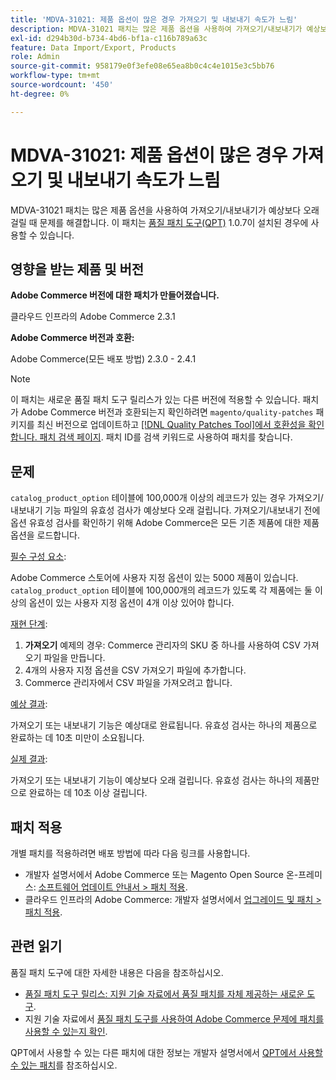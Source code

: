 ```yaml
---
title: 'MDVA-31021: 제품 옵션이 많은 경우 가져오기 및 내보내기 속도가 느림'
description: MDVA-31021 패치는 많은 제품 옵션을 사용하여 가져오기/내보내기가 예상보다 오래 걸릴 때 문제를 해결합니다. 이 패치는 [Quality Patches Tool (QPT)](/help/announcements/adobe-commerce-announcements/magento-quality-patches-released-new-tool-to-self-serve-quality-patches.md) 1.0.7이 설치된 경우 사용할 수 있습니다.
exl-id: d294b30d-b734-4bd6-bf1a-c116b789a63c
feature: Data Import/Export, Products
role: Admin
source-git-commit: 958179e0f3efe08e65ea8b0c4c4e1015e3c5bb76
workflow-type: tm+mt
source-wordcount: '450'
ht-degree: 0%

---
```


# MDVA-31021: 제품 옵션이 많은 경우 가져오기 및 내보내기 속도가 느림

MDVA-31021 패치는 많은 제품 옵션을 사용하여 가져오기/내보내기가 예상보다 오래 걸릴 때 문제를 해결합니다. 이 패치는 [품질 패치 도구(QPT)](/help/announcements/adobe-commerce-announcements/magento-quality-patches-released-new-tool-to-self-serve-quality-patches.md) 1.0.7이 설치된 경우에 사용할 수 있습니다.

## 영향을 받는 제품 및 버전

**Adobe Commerce 버전에 대한 패치가 만들어졌습니다.**

클라우드 인프라의 Adobe Commerce 2.3.1

**Adobe Commerce 버전과 호환:**

Adobe Commerce(모든 배포 방법) 2.3.0 - 2.4.1

>[!NOTE]
>
>이 패치는 새로운 품질 패치 도구 릴리스가 있는 다른 버전에 적용할 수 있습니다. 패치가 Adobe Commerce 버전과 호환되는지 확인하려면 `magento/quality-patches` 패키지를 최신 버전으로 업데이트하고 [[!DNL Quality Patches Tool]에서 호환성을 확인합니다. 패치 검색 페이지](https://devdocs.magento.com/quality-patches/tool.html#patch-grid). 패치 ID를 검색 키워드로 사용하여 패치를 찾습니다.

## 문제

`catalog_product_option` 테이블에 100,000개 이상의 레코드가 있는 경우 가져오기/내보내기 기능 파일의 유효성 검사가 예상보다 오래 걸립니다. 가져오기/내보내기 전에 옵션 유효성 검사를 확인하기 위해 Adobe Commerce은 모든 기존 제품에 대한 제품 옵션을 로드합니다.

<u>필수 구성 요소</u>:

Adobe Commerce 스토어에 사용자 지정 옵션이 있는 5000 제품이 있습니다. `catalog_product_option` 테이블에 100,000개의 레코드가 있도록 각 제품에는 둘 이상의 옵션이 있는 사용자 지정 옵션이 4개 이상 있어야 합니다.

<u>재현 단계</u>:

1. **가져오기** 예제의 경우: Commerce 관리자의 SKU 중 하나를 사용하여 CSV 가져오기 파일을 만듭니다.
1. 4개의 사용자 지정 옵션을 CSV 가져오기 파일에 추가합니다.
1. Commerce 관리자에서 CSV 파일을 가져오려고 합니다.

<u>예상 결과</u>:

가져오기 또는 내보내기 기능은 예상대로 완료됩니다. 유효성 검사는 하나의 제품으로 완료하는 데 10초 미만이 소요됩니다.

<u>실제 결과</u>:

가져오기 또는 내보내기 기능이 예상보다 오래 걸립니다. 유효성 검사는 하나의 제품만으로 완료하는 데 10초 이상 걸립니다.

## 패치 적용

개별 패치를 적용하려면 배포 방법에 따라 다음 링크를 사용합니다.

* 개발자 설명서에서 Adobe Commerce 또는 Magento Open Source 온-프레미스: [소프트웨어 업데이트 안내서 > 패치 적용](https://devdocs.magento.com/guides/v2.4/comp-mgr/patching/mqp.html).
* 클라우드 인프라의 Adobe Commerce: 개발자 설명서에서 [업그레이드 및 패치 > 패치 적용](https://devdocs.magento.com/cloud/project/project-patch.html).

## 관련 읽기

품질 패치 도구에 대한 자세한 내용은 다음을 참조하십시오.

* [품질 패치 도구 릴리스: 지원 기술 자료에서 품질 패치를 자체 제공하는 새로운 도구](/help/announcements/adobe-commerce-announcements/magento-quality-patches-released-new-tool-to-self-serve-quality-patches.md).
* 지원 기술 자료에서 [품질 패치 도구를 사용하여 Adobe Commerce 문제에 패치를 사용할 수 있는지 확인](/help/support-tools/patches-available-in-qpt-tool/check-patch-for-magento-issue-with-magento-quality-patches.md).

QPT에서 사용할 수 있는 다른 패치에 대한 정보는 개발자 설명서에서 [QPT에서 사용할 수 있는 패치](https://devdocs.magento.com/quality-patches/tool.html#patch-grid)를 참조하십시오.
